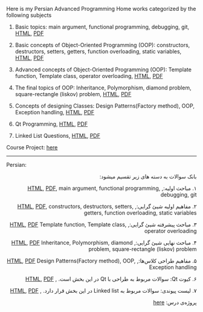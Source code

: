 Here is my Persian Advanced Programming Home works categorized by the following subjects

1. Basic topics: main argument, functional programming, debugging, git, [HTML](basic_topics.html), [PDF](basic_topics.pdf)

2. Basic concepts of Object-Oriented Programming (OOP): constructors, destructors, setters, getters, function overloading, static variables, [HTML](OOP_basic_concepts.html), [PDF](OOP_basic_concepts.pdf)

3. Advanced concepts of Object-Oriented Programming (OOP): Template function, Template class, operator overloading, [HTML](OOP_advanced_concepts.html), [PDF](OOP_advanced_concepts.pdf)

4. The final topics of OOP: Inheritance, Polymorphism, diamond problem, square-rectangle (liskov) problem, [HTML](OOP_final_concepts.html), [PDF](OOP_final_concepts.pdf)

5. Concepts of designing Classes: Design Patterns(Factory method), OOP, Exception handling, [HTML](OOP_class_design.html), [PDF](OOP_class_design.pdf)

6. Qt Programming, [HTML](Qt.html), [PDF](Qt.pdf)

7. Linked List Questions, [HTML](linked_list.html), [PDF](linked_list.pdf)

Course Project: [here](Projects)

---



Persian:

<div dir="rtl">
بانک سوالات به دسته های زیر تقسیم میشود:

۱. مباحث اولیه:, [HTML](basic_topics.html), [PDF](basic_topics.pdf), main argument, functional programming, debugging, git


۲. مفاهیم اولیه شیئ گرایی:, [HTML](OOP_basic_concepts.html), [PDF](OOP_basic_concepts.pdf), constructors, destructors, setters, getters, function overloading, static variables


۳. مباحث پیشرفته شیئ گرایی:, [HTML](OOP_advanced_concepts.html), [PDF](OOP_advanced_concepts.pdf) Template function, Template class, operator overloading


۴. مباحث نهایی شیئ گرایی:, [HTML](OOP_final_concepts.html), [PDF](OOP_final_concepts.pdf) Inheritance, Polymorphism, diamond problem, square-rectangle (liskov) problem


۵. مفاهیم طراحی کلاس‌ها:, [HTML](OOP_class_design.html), [PDF](OOP_class_design.pdf) Design Patterns(Factory method), OOP, Exception handling


۶. کیوت Qt: سوالات مربوط به طراحی با Qt در این بخش است.
, [HTML](Qt.html), [PDF](Qt.pdf)

۷. لیست پیوندی: سوالات مربوط به Linked list در این بخش قرار دارد.
, [HTML](linked_list.html), [PDF](linked_list.pdf)

پروژه‌ی درس:
[here](Projects)
</div>